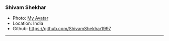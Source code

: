 ### Shivam Shekhar
- Photo: [My Avatar](https://st.depositphotos.com/1915171/5109/v/450/depositphotos_51091665-stock-illustration-coder-sign-icon-programmer-symbol.jpg)
- Location: India
- Github: https://github.com/ShivamShekhar1997
***
